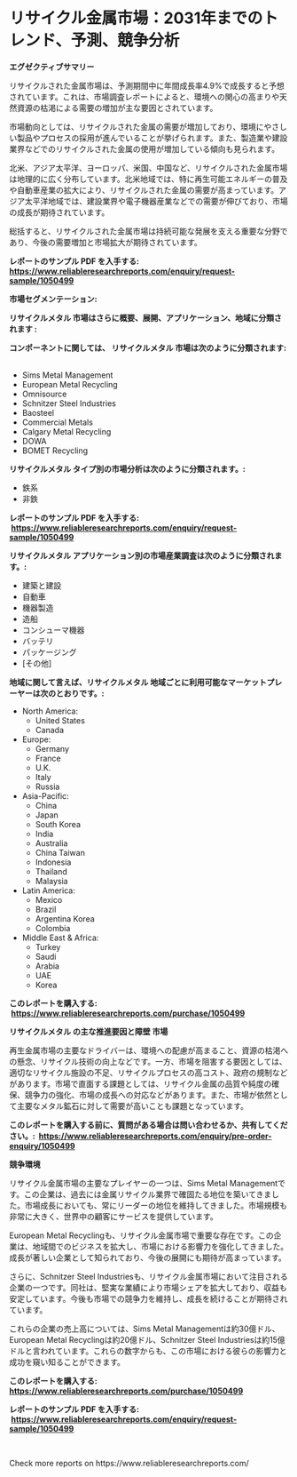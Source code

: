 <p><h1>リサイクル金属市場：2031年までのトレンド、予測、競争分析</h1></p><p><strong>エグゼクティブサマリー</strong></p>
<p><p>リサイクルされた金属市場は、予測期間中に年間成長率4.9%で成長すると予想されています。これは、市場調査レポートによると、環境への関心の高まりや天然資源の枯渇による需要の増加が主な要因とされています。</p><p>市場動向としては、リサイクルされた金属の需要が増加しており、環境にやさしい製品やプロセスの採用が進んでいることが挙げられます。また、製造業や建設業界などでのリサイクルされた金属の使用が増加している傾向も見られます。</p><p>北米、アジア太平洋、ヨーロッパ、米国、中国など、リサイクルされた金属市場は地理的に広く分布しています。北米地域では、特に再生可能エネルギーの普及や自動車産業の拡大により、リサイクルされた金属の需要が高まっています。アジア太平洋地域では、建設業界や電子機器産業などでの需要が伸びており、市場の成長が期待されています。</p><p>総括すると、リサイクルされた金属市場は持続可能な発展を支える重要な分野であり、今後の需要増加と市場拡大が期待されています。</p></p>
<p><strong>レポートのサンプル PDF を入手する: <a href="https://www.reliableresearchreports.com/enquiry/request-sample/1050499">https://www.reliableresearchreports.com/enquiry/request-sample/1050499</a></strong></p>
<p><strong>市場セグメンテーション:</strong></p>
<p><strong> リサイクルメタル 市場はさらに概要、展開、アプリケーション、地域に分類されます :</strong></p>
<p><strong>コンポーネントに関しては、 リサイクルメタル 市場は次のように分類されます: &nbsp;</strong></p>
<p><ul><li>Sims Metal Management</li><li>European Metal Recycling</li><li>Omnisource</li><li>Schnitzer Steel Industries</li><li>Baosteel</li><li>Commercial Metals</li><li>Calgary Metal Recycling</li><li>DOWA</li><li>BOMET Recycling</li></ul></p>
<p><strong> リサイクルメタル タイプ別の市場分析は次のように分類されます。:</strong></p>
<p><ul><li>鉄系</li><li>非鉄</li></ul></p>
<p><strong>レポートのサンプル PDF を入手する: &nbsp;<a href="https://www.reliableresearchreports.com/enquiry/request-sample/1050499">https://www.reliableresearchreports.com/enquiry/request-sample/1050499</a></strong></p>
<p><strong> リサイクルメタル アプリケーション別の市場産業調査は次のように分類されます。:</strong></p>
<p><ul><li>建築と建設</li><li>自動車</li><li>機器製造</li><li>造船</li><li>コンシューマ機器</li><li>バッテリ</li><li>パッケージング</li><li>[その他]</li></ul></p>
<p><strong>地域に関して言えば、リサイクルメタル 地域ごとに利用可能なマーケットプレーヤーは次のとおりです。:</strong></p>
<p><ul>
    <li>
        North America:
        <ul>
            <li>United States</li>
            <li>Canada</li>
        </ul>
    </li>
    <li>
        Europe:
        <ul>
            <li>Germany</li>
            <li>France</li>
            <li>U.K.</li>
            <li>Italy</li>
            <li>Russia</li>
        </ul>
    </li>
    <li>
        Asia-Pacific:
        <ul>
            <li>China</li>
            <li>Japan</li>
            <li>South Korea</li>
            <li>India</li>
            <li>Australia</li>
            <li>China Taiwan</li>
            <li>Indonesia</li>
            <li>Thailand</li>
            <li>Malaysia</li>
        </ul>
    </li>
    <li>
        Latin America:
        <ul>
            <li>Mexico</li>
            <li>Brazil</li>
            <li>Argentina Korea</li>
            <li>Colombia</li>
        </ul>
    </li>
    <li>
        Middle East & Africa:
        <ul>
            <li>Turkey</li>
            <li>Saudi</li>
            <li>Arabia</li>
            <li>UAE</li>
            <li>Korea</li>
        </ul>
    </li>
    </ul></p>
<p><strong>このレポートを購入する: &nbsp;<a href="https://www.reliableresearchreports.com/purchase/1050499">https://www.reliableresearchreports.com/purchase/1050499</a></strong></p>
<p><strong>リサイクルメタル の主な推進要因と障壁 市場</strong></p>
<p><p>再生金属市場の主要なドライバーは、環境への配慮が高まること、資源の枯渇への懸念、リサイクル技術の向上などです。一方、市場を阻害する要因としては、適切なリサイクル施設の不足、リサイクルプロセスの高コスト、政府の規制などがあります。市場で直面する課題としては、リサイクル金属の品質や純度の確保、競争力の強化、市場の成長への対応などがあります。また、市場が依然として主要なメタル鉱石に対して需要が高いことも課題となっています。</p></p>
<p><strong>このレポートを購入する前に、質問がある場合は問い合わせるか、共有してください。:&nbsp; <a href="https://www.reliableresearchreports.com/enquiry/pre-order-enquiry/1050499">https://www.reliableresearchreports.com/enquiry/pre-order-enquiry/1050499</a></strong></p>
<p><strong>競争環境</strong></p>
<p><p>リサイクル金属市場の主要なプレイヤーの一つは、Sims Metal Managementです。この企業は、過去には金属リサイクル業界で確固たる地位を築いてきました。市場成長においても、常にリーダーの地位を維持してきました。市場規模も非常に大きく、世界中の顧客にサービスを提供しています。</p><p>European Metal Recyclingも、リサイクル金属市場で重要な存在です。この企業は、地域間でのビジネスを拡大し、市場における影響力を強化してきました。成長が著しい企業として知られており、今後の展開にも期待が高まっています。</p><p>さらに、Schnitzer Steel Industriesも、リサイクル金属市場において注目される企業の一つです。同社は、堅実な業績により市場シェアを拡大しており、収益も安定しています。今後も市場での競争力を維持し、成長を続けることが期待されています。</p><p>これらの企業の売上高については、Sims Metal Managementは約30億ドル、European Metal Recyclingは約20億ドル、Schnitzer Steel Industriesは約15億ドルと言われています。これらの数字からも、この市場における彼らの影響力と成功を窺い知ることができます。</p></p>
<p><strong>このレポートを購入する: &nbsp; <a href="https://www.reliableresearchreports.com/purchase/1050499">https://www.reliableresearchreports.com/purchase/1050499</a></strong></p>
<p><strong>レポートのサンプル PDF を入手する: &nbsp;<a href="https://www.reliableresearchreports.com/enquiry/request-sample/1050499">https://www.reliableresearchreports.com/enquiry/request-sample/1050499</a></strong><strong></strong></p>
<p>&nbsp;</p>
<p>Check more reports on https://www.reliableresearchreports.com/</p>